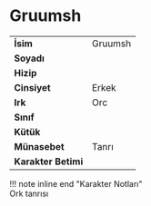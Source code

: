 # Gruumsh   
  
  
|  |  |  
|---|---|  
| **İsim** | Gruumsh |  
| **Soyadı** |  |  
| **Hizip** |  |  
| **Cinsiyet** | Erkek |  
| **Irk** | Orc |  
| **Sınıf** |  |  
| **Kütük** |  |  
| **Münasebet** | Tanrı |  
| **Karakter Betimi** |  |  
  
  
!!! note inline end "Karakter Notları"  
	Ork tanrısı  
  